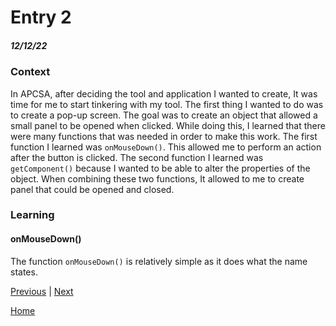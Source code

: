 # Entry 2
##### 12/12/22



### Context

In APCSA, after deciding the tool and application I wanted to create, It was time for me to start tinkering with my tool. The first thing I wanted to do was to create a pop-up screen. The goal was to create an object that allowed a small panel to be opened when clicked. While doing this, I learned that there were many functions that was needed in order to make this work. The first function I learned was `onMouseDown()`. This allowed me to perform an action after the button is clicked. The second function I learned was `getComponent()` because I wanted to be able to alter the properties of the object. When combining these two functions, It allowed to me to create panel that could be opened and closed.

### Learning

#### onMouseDown()

The function `onMouseDown()` is relatively simple as it does what the name states.




[Previous](entry01.md) | [Next](entry03.md)

[Home](../README.md)
